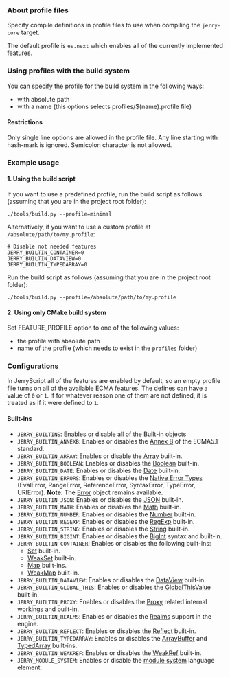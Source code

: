 ### About profile files

Specify compile definitions in profile files to use when compiling the `jerry-core` target.

The default profile is ``es.next`` which enables all of the currently implemented features.

### Using profiles with the build system

You can specify the profile for the build system in the following ways:
  * with absolute path
  * with a name (this options selects profiles/$(name).profile file)

#### Restrictions
Only single line options are allowed in the profile file. Any line starting with hash-mark is ignored. Semicolon character is not allowed.


### Example usage

#### 1. Using the build script

If you want to use a predefined profile, run the build script as follows
(assuming that you are in the project root folder):

```
./tools/build.py --profile=minimal
```

Alternatively, if you want to use a custom profile at
`/absolute/path/to/my.profile`:

```
# Disable not needed features
JERRY_BUILTIN_CONTAINER=0
JERRY_BUILTIN_DATAVIEW=0
JERRY_BUILTIN_TYPEDARRAY=0
```

Run the build script as follows (assuming that you are in the project root
folder):

```
./tools/build.py --profile=/absolute/path/to/my.profile
```


#### 2. Using only CMake build system

Set FEATURE_PROFILE option to one of the following values:
* the profile with absolute path
* name of the profile (which needs to exist in the `profiles` folder)


### Configurations

In JerryScript all of the features are enabled by default, so an empty profile file turns on all of the available ECMA features.
The defines can have a value of `0` or `1`. If for whatever reason one of them are not defined, it is treated as if it were
defined to `1`.

#### Built-ins

* `JERRY_BUILTINS`:
  Enables or disable all of the Built-in objects
* `JERRY_BUILTIN_ANNEXB`:
  Enables or disables the [Annex B](http://www.ecma-international.org/ecma-262/5.1/index.html#sec-B) of the ECMA5.1 standard.
* `JERRY_BUILTIN_ARRAY`:
  Enables or disable the [Array](http://www.ecma-international.org/ecma-262/5.1/index.html#sec-15.4) built-in.
* `JERRY_BUILTIN_BOOLEAN`:
  Enables or disables the [Boolean](http://www.ecma-international.org/ecma-262/5.1/index.html#sec-15.6) built-in.
* `JERRY_BUILTIN_DATE`:
  Enables or disables the [Date](http://www.ecma-international.org/ecma-262/5.1/index.html#sec-15.9) built-in.
* `JERRY_BUILTIN_ERRORS`:
  Enables or disables the [Native Error Types](http://www.ecma-international.org/ecma-262/5.1/index.html#sec-15.11.6) (EvalError, RangeError, ReferenceError, SyntaxError, TypeError, URIError).
  **Note**: The [Error](http://www.ecma-international.org/ecma-262/5.1/index.html#sec-15.11.2) object remains available.
* `JERRY_BUILTIN_JSON`:
  Enables or disables the [JSON](http://www.ecma-international.org/ecma-262/5.1/index.html#sec-15.12) built-in.
* `JERRY_BUILTIN_MATH`:
  Enables or disables the [Math](http://www.ecma-international.org/ecma-262/5.1/index.html#sec-15.8) built-in.
* `JERRY_BUILTIN_NUMBER`:
  Enables or disables the [Number](http://www.ecma-international.org/ecma-262/5.1/index.html#sec-15.7) built-in.
* `JERRY_BUILTIN_REGEXP`:
  Enables or disables the [RegExp](http://www.ecma-international.org/ecma-262/5.1/index.html#sec-15.10) built-in.
* `JERRY_BUILTIN_STRING`:
  Enables or disables the [String](http://www.ecma-international.org/ecma-262/5.1/index.html#sec-15.5) built-in.
* `JERRY_BUILTIN_BIGINT`:
  Enables or disables the [BigInt](https://262.ecma-international.org/11.0/#sec-ecmascript-language-types-bigint-type) syntax and built-in.
* `JERRY_BUILTIN_CONTAINER`:
  Enables or disables the following built-ins:
    * [Set](https://www.ecma-international.org/ecma-262/6.0/#sec-set-objects) built-in.
    * [WeakSet](https://262.ecma-international.org/11.0/#sec-weakmap-objects) built-in.
    * [Map](http://www.ecma-international.org/ecma-262/6.0/#sec-keyed-collection) built-ins.
    * [WeakMap](https://262.ecma-international.org/11.0/#sec-weakmap-objects) built-in.
* `JERRY_BUILTIN_DATAVIEW`:
  Enables or disables the [DataView](https://www.ecma-international.org/ecma-262/6.0/#sec-dataview-objects) built-in.
* `JERRY_BUILTIN_GLOBAL_THIS`:
  Enables or disables the [GlobalThisValue](https://262.ecma-international.org/11.0/#sec-globalthis) built-in.
* `JERRY_BUILTIN_PROXY`:
  Enables or disables the [Proxy](https://262.ecma-international.org/11.0/#sec-proxy-object-internal-methods-and-internal-slots) related internal workings and built-in.
* `JERRY_BUILTIN_REALMS`:
  Enables or disables the [Realms](https://262.ecma-international.org/11.0/#sec-code-realms) support in the engine.
* `JERRY_BUILTIN_REFLECT`:
  Enables or disables the [Reflect](https://262.ecma-international.org/11.0/#sec-reflect-object) built-in.
* `JERRY_BUILTIN_TYPEDARRAY`:
  Enables or disables the [ArrayBuffer](http://www.ecma-international.org/ecma-262/6.0/#sec-arraybuffer-objects) and [TypedArray](http://www.ecma-international.org/ecma-262/6.0/#sec-typedarray-objects) built-ins.
* `JERRY_BUILTIN_WEAKREF`:
  Enables or disables the [WeakRef](https://tc39.es/ecma262/#sec-weak-ref-constructor) built-in.
* `JERRY_MODULE_SYSTEM`:
  Enables or disable the [module system](http://www.ecma-international.org/ecma-262/6.0/#sec-modules) language element.

